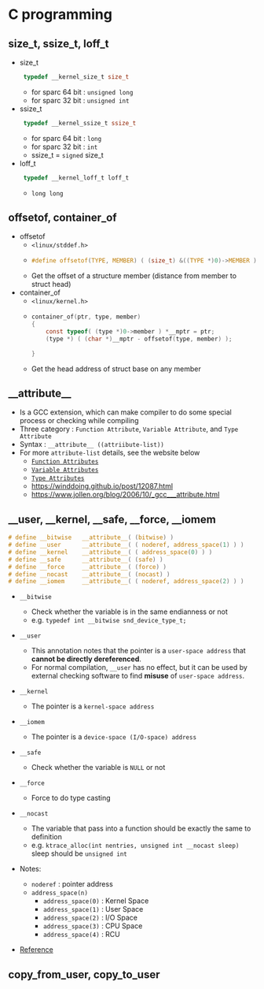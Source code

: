 # C programming
## size_t, ssize_t, loff_t
* size_t
     ```C
      typedef __kernel_size_t size_t
     ```
    * for sparc 64 bit : `unsigned long`
    * for sparc 32 bit : `unsigned int`
* ssize_t 
    ```C
     typedef __kernel_ssize_t ssize_t
    ```
    * for sparc 64 bit : `long`
    * for sparc 32 bit : `int`
    * ssize_t = `signed` size_t
* loff_t 
    ```C
     typedef __kernel_loff_t loff_t
    ```
    * `long long`

## offsetof, container_of
* offsetof 
    * `<linux/stddef.h>`
    * ```C
      #define offsetof(TYPE, MEMBER) ( (size_t) &((TYPE *)0)->MEMBER )
      ```
    * Get the offset of a structure member (distance from member to struct head)
* container_of
    * `<linux/kernel.h>`
    * ```C
      container_of(ptr, type, member) 
      { 
          const typeof( (type *)0->member ) *__mptr = ptr;  
          (type *) ( (char *)__mptr - offsetof(type, member) );
          
      }
      ```
    * Get the head address of struct base on any member

## \_\_attribute__
* Is a GCC extension, which can make compiler to do some special process or checking while compiling
* Three category : `Function Attribute`, `Variable Attribute`, and `Type Attribute`
* Syntax : `__attribute__ ((attriibute-list))`
* For more `attribute-list` details, see the website below
    * [`Function Attributes`](https://gcc.gnu.org/onlinedocs/gcc/Function-Attributes.html)
    * [`Variable Attributes`](https://gcc.gnu.org/onlinedocs/gcc/Variable-Attributes.html#Variable-Attributes)
    * [`Type Attributes`](https://gcc.gnu.org/onlinedocs/gcc/Type-Attributes.html#Type-Attributes)
    * https://winddoing.github.io/post/12087.html
    * https://www.jollen.org/blog/2006/10/_gcc___attribute.html

## __user, __kernel, __safe, __force, __iomem
```C
# define __bitwise   __attribute__( (bitwise) )
# define __user      __attribute__( ( noderef, address_space(1) ) )
# define __kernel    __attribute__( ( address_space(0) ) )
# define __safe      __attribute__( (safe) )
# define __force     __attribute__( (force) )
# define __nocast    __attribute__( (nocast) )
# define __iomem     __attribute__( ( noderef, address_space(2) ) )
```

* `__bitwise`
    * Check whether the variable is in the same endianness or not
    * e.g. `typedef int __bitwise snd_device_type_t;`
* `__user`
    * This annotation notes that the pointer is a `user-space address` that __cannot be directly dereferenced__.
    * For normal compilation, `__user` has no effect, but it can be used by external checking software to find __misuse__ of `user-space address`.
* `__kernel`
    * The pointer is a `kernel-space address`
* `__iomem`
    * The pointer is a `device-space (I/O-space) address`
* `__safe`
    * Check whether the variable is `NULL` or not
* `__force`
    * Force to do type casting
* `__nocast`
    * The variable that pass into a function should be exactly the same to definition
    * e.g. `ktrace_alloc(int nentries, unsigned int __nocast sleep)` 
    sleep should be `unsigned int`
* Notes:
    * `noderef` : pointer address
    * `address_space(n)`
        * `address_space(0)` : Kernel Space
        * `address_space(1)` : User Space
        * `address_space(2)` : I/O Space
        * `address_space(3)` : CPU Space
        * `address_space(4)` : RCU
    
* [Reference](https://www.twblogs.net/a/5c45e178bd9eee35b21eefb9)    

## copy_from_user, copy_to_user
